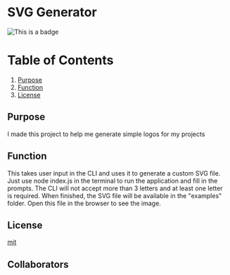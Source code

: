 # SVG Generator
![This is a badge](https://img.shields.io/badge/License-mit-green)
# Table of Contents
1. [Purpose](#purpose)
2. [Function](#function)
3. [License](#license)
## Purpose
I made this project to help me generate simple logos for my projects
## Function
This takes user input in the CLI and uses it to generate a custom SVG file. Just use node index.js in the terminal to run the application and fill in the prompts. The CLI will not accept more than 3 letters and at least one letter is required. When finished, the SVG file will be available in the "examples" folder. Open this file in the browser to see the image.
## License
[mit](https://choosealicense.com/licenses/mit/)
## Collaborators
